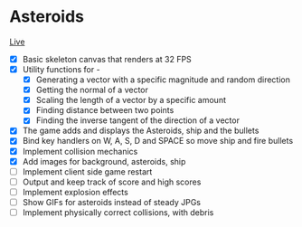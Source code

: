 # Asteroids

[Live][link]

[link]: https://satnam14.github.com

- [x] Basic skeleton canvas that renders at 32 FPS
- [x] Utility functions for -
  - [x] Generating a vector with a specific magnitude and random direction
  - [x] Getting the normal of a vector
  - [x] Scaling the length of a vector by a specific amount
  - [x] Finding distance between two points
  - [x] Finding the inverse tangent of the direction of a vector
- [x] The game adds and displays the Asteroids, ship and the bullets
- [x] Bind key handlers on W, A, S, D and SPACE so move ship and fire bullets
- [x] Implement collision mechanics
- [x] Add images for background, asteroids, ship
- [ ] Implement client side game restart
- [ ] Output and keep track of score and high scores
- [ ] Implement explosion effects
- [ ] Show GIFs for asteroids instead of steady JPGs
- [ ] Implement physically correct collisions, with debris

